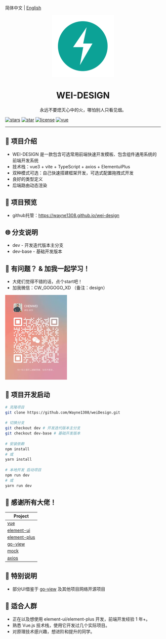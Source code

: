 简体中文 | [English](./README.en.md)

<div align="center"><img width="200" src="./src/assets/logo.png"/>
<h1> WEI-DESIGN </h1>

<p>永远不要熄灭心中的火，哪怕别人只看见烟。</p>
</div>

[![stars](https://img.shields.io/github/stars/Wayne1308/weiDesign?style=flat-square&logo=GitHub)](https://github.com/Wayne1308/weiDesign)
[![star](https://gitee.com/Wayne1308/wei-design/badge/star.svg?theme=gray)](https://gitee.com/Wayne1308/wei-design)
[![license](https://img.shields.io/github/license/Wayne1308/weiDesign?style=flat-square)](https://en.wikipedia.org/wiki/MulanPSL-2.0)
[![vue](https://img.shields.io/badge/vue-3.2.41-brightgreen.svg?style=flat-square)](https://github.com/vuejs/vue)

---

## 🍊 项目介绍

- WEI-DESIGN 是一款包含可选常用前端快速开发模板、包含组件通用系统的前端开发系统
- 技术栈：vue3 + vite + TypeScript + axios + ElementuiPlus
- 双种模式可选：自己快速搭建框架开发，可选式配置拖拽式开发
- 良好的类型定义
- 后端路由动态渲染

## 🍚 项目预览
- github托管：https://wayne1308.github.io/wei-design

## 🌐 分支说明

-   dev - 开发迭代版本主分支
-   dev-base - 基础开发版本

## 🍻 有问题？ & 加我一起学习！

-   大佬们觉得不错的话，点个start吧！
-   加我微信：CW_GOGOGO_XD （备注：design）
  
<img width="200px" src="public/me.png">

## 🌱 项目开发启动

```bash
# 克隆项目
git clone https://github.com/Wayne1308/weiDesign.git

# 切换分支
git checkout dev # 开发迭代版本主分支
git checkout dev-base # 基础开发版本

# 安装依赖
npm install
# 或
yarn install

# 本地开发 启动项目
npm run dev
# 或
yarn run dev
```

## 🎨 感谢所有大佬！

| Project                                                      |
| ------------------------------------------------------------ |
| [vue](https://github.com/vuejs/vue)                          |
| [element-ui](https://github.com/ElemeFE/element)             |
| [element-plus](https://github.com/element-plus/element-plus) |
| [go-view](https://gitee.com/dromara/go-view)                 |
| [mock](https://github.com/nuysoft/Mock)                      |
| [axios](https://github.com/axios/axios)                      |

## 🍉 特别说明
-   部分UI借鉴于 [go-view](https://gitee.com/dromara/go-view) 及其他项目网络开源项目

## 💚 适合人群

-   正在以及想使用 element-ui/element-plus 开发，前端开发经验 1 年+。
-   熟悉 Vue.js 技术栈，使用它开发过几个实际项目。
-   对原理技术感兴趣，想进阶和提升的同学。
